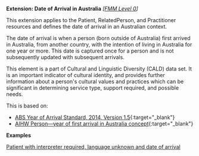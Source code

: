 **Extension: Date of Arrival in Australia**  *[[FMM Level 0](guidance.html)]*

This extension applies to the Patient, RelatedPerson, and Practitioner resources and defines the date of arrival in an Australian context. 

The date of arrival is when a person (born outside of Australia) first arrived in Australia, from another country, with the intention of living in Australia for one year or more. This date is captured once for a person and is not subsequently updated with subsequent arrivals.

This element is a part of Cultural and Linguistic Diversity (CALD) data set. It is an important indicator of cultural identity, and provides further information about a person's cultural values and practices which can be significant in determining service type, support required, and possible needs.

This is based on:
* [ABS Year of Arrival Standard, 2014, Version 1.5](https://www.abs.gov.au/AUSSTATS/abs@.nsf/Lookup/1200.0.55.007Main+Features12014,%20Version%201.5?OpenDocument){:target="_blank"} 
* [AIHW Person—year of first arrival in Australia concept](https://meteor.aihw.gov.au/content/index.phtml/itemId/269447){:target="_blank"} 

**Examples**

[Patient with interpreter required, language unknown and date of arrival](Patient-example7.html)